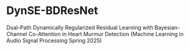 # DynSE-BDResNet
Dual-Path Dynamically Regularized Residual Learning with Bayesian-Channel Co-Attention in Heart Murmur Detection (Machine Learning in Audio Signal Processing Spring 2025)
